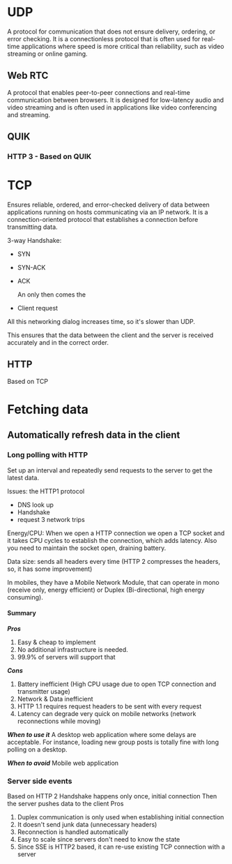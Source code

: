 # UDP

A protocol for communication that does not ensure delivery, ordering, or error checking. It is a connectionless protocol that is often used for real-time applications where speed is more critical than reliability, such as video streaming or online gaming.

## Web RTC

A protocol that enables peer-to-peer connections and real-time communication between browsers. It is designed for low-latency audio and video streaming and is often used in applications like video conferencing and streaming.

## QUIK

### HTTP 3 - Based on QUIK

# TCP

Ensures reliable, ordered, and error-checked delivery of data between applications running on hosts communicating via an IP network. It is a connection-oriented protocol that establishes a connection before transmitting data.

3-way Handshake:

- SYN
- SYN-ACK
- ACK

  An only then comes the

- Client request

All this networking dialog increases time, so it's slower than UDP.

This ensures that the data between the client and the server is received accurately and in the correct order.

## HTTP

Based on TCP

# Fetching data

## Automatically refresh data in the client

### Long polling with HTTP

Set up an interval and repeatedly send requests to the server to get the latest data.

Issues: the HTTP1 protocol

- DNS look up
- Handshake
- request
  3 network trips

Energy/CPU: When we open a HTTP connection we open a TCP socket and it takes CPU cycles to establish the connection, which adds latency.
Also you need to maintain the socket open, draining battery.

Data size: sends all headers every time (HTTP 2 compresses the headers, so, it has some improvement)

In mobiles, they have a Mobile Network Module, that can operate in mono (receive only, energy efficient) or Duplex (Bi-directional, high energy consuming).

#### Summary

**_Pros_**

1. Easy & cheap to implement
2. No additional infrastructure is needed.
3. 99.9% of servers will support that

**_Cons_**

1. Battery inefficient (High CPU usage due to open TCP
   connection and transmitter usage)
2. Network & Data inefficient
3. HTTP 1.1 requires request headers to be sent with every
   request
4. Latency can degrade very quick on mobile networks (network reconnections while moving)

**_When to use it_**
A desktop web application where some delays are acceptable.
For instance, loading new group posts is totally fine with long
polling on a desktop.

**_When to avoid_**
Mobile web application

### Server side events

Based on HTTP 2
Handshake happens only once, initial connection
Then the server pushes data to the client
Pros

1. Duplex communication is only used when
   establishing initial connection
2. It doesn't send junk data (unnecessary
   headers)
3. Reconnection is handled automatically
4. Easy to scale since servers don't need to
   know the state
5. Since SSE is HTTP2 based, it can re-use
   existing TCP connection with a server
